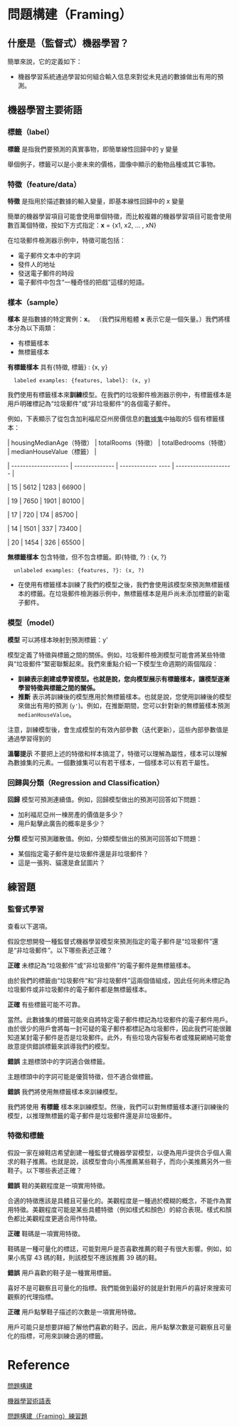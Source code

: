 # 問題構建（Framing）

## 什麼是（監督式）機器學習？

簡單來說，它的定義如下：

- 機器學習系統通過學習如何組合輸入信息來對從未見過的數據做出有用的預測。



## 機器學習主要術語

### 標籤（label）

**標籤** 是指我們要預測的真實事物，即簡單線性回歸中的 y 變量

舉個例子，標籤可以是小麥未來的價格，圖像中顯示的動物品種或其它事物。

### 特徵（feature/data）

**特徵** 是指用於描述數據的輸入變量，即基本線性回歸中的 x 變量

簡單的機器學習項目可能會使用單個特徵，而比較複雜的機器學習項目可能會使用數百萬個特徵，按如下方式指定：**x** = {x1, x2, ... , xN}

在垃圾郵件檢測器示例中，特徵可能包括：

- 電子郵件文本中的字詞
- 發件人的地址
- 發送電子郵件的時段
- 電子郵件中包含“一種奇怪的把戲”這樣的短語。



### 樣本（sample）

**樣本** 是指數據的特定實例：**x**。 （我們採用粗體 **x** 表示它是一個矢量。）我們將樣本分為以下兩類：

- 有標籤樣本
- 無標籤樣本

**有標籤樣本** 具有{特徵, 標籤} : {x, y}

```shell
  labeled examples: {features, label}: (x, y)
```

我們使用有標籤樣本來**訓練**模型。在我們的垃圾郵件檢測器示例中，有標籤樣本是用戶明確標記為“垃圾郵件”或“非垃圾郵件”的各個電子郵件。

例如，下表顯示了從包含加利福尼亞州房價信息的[數據集](https://developers.google.com/machine-learning/crash-course/california-housing-data-description)中抽取的5 個有標籤樣本：

| housingMedianAge（特徵） | totalRooms（特徵） | totalBedrooms（特徵） | medianHouseValue（標籤） |

| -------------------- | -------------- | ------------- ---- | -------------------- |

| 15 | 5612 | 1283 | 66900 |

| 19 | 7650 | 1901 | 80100 |

| 17 | 720 | 174 | 85700 |

| 14 | 1501 | 337 | 73400 |

| 20 | 1454 | 326 | 65500 |

**無標籤樣本** 包含特徵，但不包含標籤。即{特徵, ?} : {x, ?}

```shell
  unlabeled examples: {features, ?}: (x, ?)
```

- 在使用有標籤樣本訓練了我們的模型之後，我們會使用該模型來預測無標籤樣本的標籤。在垃圾郵件檢測器示例中，無標籤樣本是用戶尚未添加標籤的新電子郵件。

### 模型（model）

**模型** 可以將樣本映射到預測標籤：y'

模型定義了特徵與標籤之間的關係。例如，垃圾郵件檢測模型可能會將某些特徵與“垃圾郵件”緊密聯繫起來。我們來重點介紹一下模型生命週期的兩個階段：

- **訓練表示創建或學習模型。也就是說，您向模型展示有標籤樣本，讓模型逐漸學習特徵與標籤之間的關係。**
- **推斷** 表示將訓練後的模型應用於無標籤樣本。也就是說，您使用訓練後的模型來做出有用的預測 (`y'`)。例如，在推斷期間，您可以針對新的無標籤樣本預測 `medianHouseValue`。

注意，訓練模型後，會生成模型的有效內部參數（迭代更新），這些內部參數值是通過學習得到的



**溫馨提示** 不要把上述的特徵和样本搞混了，特徵可以理解為屬性，樣本可以理解為數據集的元素。一個數據集可以有若干樣本，一個樣本可以有若干屬性。

### 回歸與分類（Regression and Classification）

**回歸** 模型可預測連續值。例如，回歸模型做出的預測可回答如下問題：

- 加利福尼亞州一棟房產的價值是多少？
- 用戶點擊此廣告的概率是多少？

**分類** 模型可預測離散值。例如，分類模型做出的預測可回答如下問題：

- 某個指定電子郵件是垃圾郵件還是非垃圾郵件？
- 這是一張狗、貓還是倉鼠圖片？

## 練習題

### 監督式學習

查看以下選項。

假設您想開發一種監督式機器學習模型來預測指定的電子郵件是“垃圾郵件”還是“非垃圾郵件”。以下哪些表述正確？

**正確** 未標記為“垃圾郵件”或“非垃圾郵件”的電子郵件是無標籤樣本。 

由於我們的標籤由“垃圾郵件”和“非垃圾郵件”這兩個值組成，因此任何尚未標記為垃圾郵件或非垃圾郵件的電子郵件都是無標籤樣本。

**正確** 有些標籤可能不可靠。 

當然。此數據集的標籤可能來自將特定電子郵件標記為垃圾郵件的電子郵件用戶。由於很少的用戶會將每一封可疑的電子郵件都標記為垃圾郵件，因此我們可能很難知道某封電子郵件是否是垃圾郵件。此外，有些垃圾內容髮布者或殭屍網絡可能會故意提供錯誤標籤來誤導我們的模型。

**錯誤** 主題標頭中的字詞適合做標籤。 

主題標頭中的字詞可能是優質特徵，但不適合做標籤。

**錯誤** 我們將使用無標籤樣本來訓練模型。 

我們將使用 **有標籤** 樣本來訓練模型。然後，我們可以對無標籤樣本運行訓練後的模型，以推理無標籤的電子郵件是垃圾郵件還是非垃圾郵件。

### 特徵和標籤

假設一家在線鞋店希望創建一種監督式機器學習模型，以便為用戶提供合乎個人需求的鞋子推薦。也就是說，該模型會向小馬推薦某些鞋子，而向小美推薦另外一些鞋子。以下哪些表述正確？

**錯誤** 鞋的美觀程度是一項實用特徵。 

合適的特徵應該是具體且可量化的。美觀程度是一種過於模糊的概念，不能作為實用特徵。美觀程度可能是某些具體特徵（例如樣式和顏色）的綜合表現。樣式和顏色都比美觀程度更適合用作特徵。

**正確** 鞋碼是一項實用特徵。

鞋碼是一種可量化的標誌，可能對用戶是否喜歡推薦的鞋子有很大影響。例如，如果小馬穿 43 碼的鞋，則該模型不應該推薦 39 碼的鞋。

**錯誤** 用戶喜歡的鞋子是一種實用標籤。 

喜好不是可觀察且可量化的指標。我們能做到最好的就是針對用戶的喜好來搜索可觀察的代理指標。

**正確** 用戶點擊鞋子描述的次數是一項實用特徵。

用戶可能只是想要詳細了解他們喜歡的鞋子。因此，用戶點擊次數是可觀察且可量化的指標，可用來訓練合適的標籤。

# Reference

[問題構建](https://developers.google.com/machine-learning/crash-course/framing/video-lecture)

[機器學習術語表](https://developers.google.com/machine-learning/crash-course/glossary#classification_model)

[問題構建（Framing）練習題](https://developers.google.com/machine-learning/crash-course/framing/check-your-understanding)
